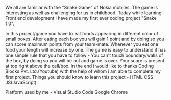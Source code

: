 We all are familiar with the "Snake Game" of Nokia mobiles. The game is interesting as well as challenging for us in childhood. Today while learning Front end development I have made my first ever coding project "Snake 1.0".

In this project/game you have to eat foods appearing in different color of small boxes. After eating each box you will gain 1 point and by doing so you can score maximum points from your team-mate. Whenever you eat one food your length will increase by one. The game is easy to understand it has one simple rule that you have to follow - You can't touch boundary/walls of the box, by doing so you will be out and game is over. Your score is present at top right above the cell/box. In the end i would like to thanks Coding Blocks Pvt. Ltd.(Youtube) with the help of whom i am able to complete my first project. Things you should know to learn this project - HTML CSS JS(JavaScript)

Platform used by me - Visual Studio Code Google Chrome
